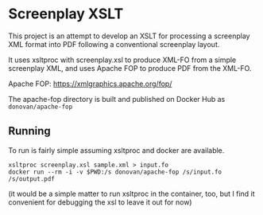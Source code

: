 Screenplay XSLT
===============

This project is an attempt to develop an XSLT for processing a
screenplay XML format into PDF following a conventional screenplay
layout.

It uses xsltproc with screenplay.xsl to produce XML-FO from a simple
screenplay XML, and uses Apache FOP to produce PDF from the XML-FO.

Apache FOP: https://xmlgraphics.apache.org/fop/

The apache-fop directory is built and published on Docker Hub
as `donovan/apache-fop`

Running
-------

To run is fairly simple assuming xsltproc and docker are available.

    xsltproc screenplay.xsl sample.xml > input.fo
    docker run --rm -i -v $PWD:/s donovan/apache-fop /s/input.fo /s/output.pdf

(it would be a simple matter to run xsltproc in the container, too,
but I find it convenient for debugging the xsl to leave it out for now)

